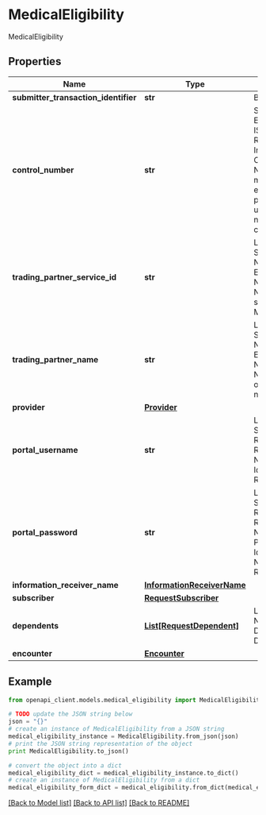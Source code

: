 # MedicalEligibility

MedicalEligibility

## Properties
Name | Type | Description | Notes
------------ | ------------- | ------------- | -------------
**submitter_transaction_identifier** | **str** | BHT03 | [optional] 
**control_number** | **str** | Segment: ISA, Element: ISA13, Notes: Required, Interchange Control Number - must be exactly 9 positive unsigned numeric characters. | 
**trading_partner_service_id** | **str** | Loop: 2100A Segment: NM1, Element: NM109, Notes: we send this as MN108 as PI | [optional] 
**trading_partner_name** | **str** | Loop: 2100A, Segment: NM1, Element: NM103, Notes: organizational name | [optional] 
**provider** | [**Provider**](Provider.md) |  | [optional] 
**portal_username** | **str** | Loop: 2100B, Segment: REF, Element: REF02, Notes: User Identification REF01&#x3D;JD | [optional] 
**portal_password** | **str** | Loop: 2100B, Segment: REF, Element: REF02, Notes: Personal Identification Number (PIN) REF01&#x3D;4A | [optional] 
**information_receiver_name** | [**InformationReceiverName**](InformationReceiverName.md) |  | [optional] 
**subscriber** | [**RequestSubscriber**](RequestSubscriber.md) |  | 
**dependents** | [**List[RequestDependent]**](RequestDependent.md) | Loop: 2000D, Notes: Dependent Detail | [optional] 
**encounter** | [**Encounter**](Encounter.md) |  | [optional] 

## Example

```python
from openapi_client.models.medical_eligibility import MedicalEligibility

# TODO update the JSON string below
json = "{}"
# create an instance of MedicalEligibility from a JSON string
medical_eligibility_instance = MedicalEligibility.from_json(json)
# print the JSON string representation of the object
print MedicalEligibility.to_json()

# convert the object into a dict
medical_eligibility_dict = medical_eligibility_instance.to_dict()
# create an instance of MedicalEligibility from a dict
medical_eligibility_form_dict = medical_eligibility.from_dict(medical_eligibility_dict)
```
[[Back to Model list]](../README.md#documentation-for-models) [[Back to API list]](../README.md#documentation-for-api-endpoints) [[Back to README]](../README.md)


